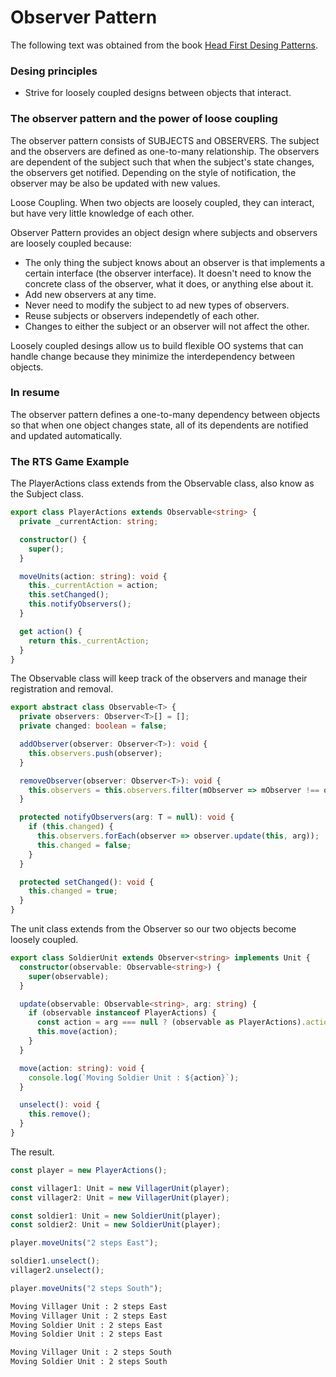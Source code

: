 # Observer Pattern

The following text was obtained from the book [Head First Desing Patterns](https://www.amazon.com/-/es/Eric-Freeman/dp/0596007124).


### Desing principles

* Strive for loosely coupled designs between objects that interact.

### The observer pattern and the power of loose coupling

The observer pattern consists of SUBJECTS and OBSERVERS. The subject and the observers are defined as one-to-many relationship. The observers are dependent of the subject such that when the subject's state changes, the observers get notified. Depending on the style of notification, the observer may be also be updated with new values.

Loose Coupling. When two objects are loosely coupled, they can interact, but have very little knowledge of each other.

Observer Pattern provides an object design where subjects and observers are loosely coupled because:

* The only thing the subject knows about an observer is that implements a certain interface (the observer interface). It doesn't need to know the concrete class of the observer, what it does, or anything else about it.
* Add new observers at any time.
* Never need to modify the subject to ad new types of observers.
* Reuse subjects or observers independetly of each other.
* Changes to either the subject or an observer will not affect the other.

Loosely coupled desings allow us to build flexible OO systems that can handle change because they minimize the interdependency between objects.

### In resume

The observer pattern defines a one-to-many dependency between objects so that when one object changes state, all of its dependents are notified and updated automatically.

### The RTS Game Example

The PlayerActions class extends from the Observable class, also know as the Subject class.

```ts
export class PlayerActions extends Observable<string> {
  private _currentAction: string;

  constructor() {
    super();
  }

  moveUnits(action: string): void {
    this._currentAction = action;
    this.setChanged();
    this.notifyObservers();
  }

  get action() {
    return this._currentAction;
  }
}
```

The Observable class will keep track of the observers and manage their registration and removal.

```ts
export abstract class Observable<T> {
  private observers: Observer<T>[] = [];
  private changed: boolean = false;

  addObserver(observer: Observer<T>): void {
    this.observers.push(observer);
  }

  removeObserver(observer: Observer<T>): void {
    this.observers = this.observers.filter(mObserver => mObserver !== observer);
  }

  protected notifyObservers(arg: T = null): void {
    if (this.changed) {
      this.observers.forEach(observer => observer.update(this, arg));
      this.changed = false;
    }
  }

  protected setChanged(): void {
    this.changed = true;
  }
}
```

The unit class extends from the Observer so our two objects become loosely coupled.

```ts
export class SoldierUnit extends Observer<string> implements Unit {
  constructor(observable: Observable<string>) {
    super(observable);
  }

  update(observable: Observable<string>, arg: string) {
    if (observable instanceof PlayerActions) {
      const action = arg === null ? (observable as PlayerActions).action : arg;
      this.move(action);
    }
  }

  move(action: string): void {
    console.log(`Moving Soldier Unit : ${action}`);
  }

  unselect(): void {
    this.remove();
  }
}
```

The result.

```ts
const player = new PlayerActions();

const villager1: Unit = new VillagerUnit(player);
const villager2: Unit = new VillagerUnit(player);

const soldier1: Unit = new SoldierUnit(player);
const soldier2: Unit = new SoldierUnit(player);

player.moveUnits("2 steps East");

soldier1.unselect();
villager2.unselect();

player.moveUnits("2 steps South");
```


```bash
Moving Villager Unit : 2 steps East
Moving Villager Unit : 2 steps East
Moving Soldier Unit : 2 steps East
Moving Soldier Unit : 2 steps East

Moving Villager Unit : 2 steps South
Moving Soldier Unit : 2 steps South
```